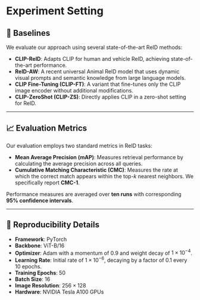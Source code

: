# Experiment Setting
## 🚀 Baselines
We evaluate our approach using several state-of-the-art ReID methods:

- **CLIP-ReID**: Adapts CLIP for human and vehicle ReID, achieving state-of-the-art performance.  
- **ReID-AW**: A recent universal Animal ReID model that uses dynamic visual prompts and semantic knowledge from large language models.  
- **CLIP Fine-Tuning (CLIP-FT)**: A variant that fine-tunes only the CLIP image encoder without additional modifications.  
- **CLIP-ZeroShot (CLIP-ZS)**: Directly applies CLIP in a zero-shot setting for ReID.

* * *

## 📈 Evaluation Metrics
Our evaluation employs two standard metrics in ReID tasks:

- **Mean Average Precision (mAP)**: Measures retrieval performance by calculating the average precision across all queries.  
- **Cumulative Matching Characteristic (CMC)**: Measures the rate at which the correct match appears within the top-$k$ nearest neighbors. We specifically report **CMC-1**.

Performance measures are averaged over **ten runs** with corresponding **95% confidence intervals**.

* * *

## 📝 Reproducibility Details
- **Framework**: PyTorch  
- **Backbone**: ViT-B/16  
- **Optimizer**: Adam with a momentum of 0.9 and weight decay of $1 \times 10^{-4}$.  
- **Learning Rate**: Initial rate of $1 \times 10^{-6}$, decaying by a factor of 0.1 every 10 epochs.  
- **Training Epochs**: 50  
- **Batch Size**: 16  
- **Image Resolution**: $256 \times 128$  
- **Hardware**: NVIDIA Tesla A100 GPUs
